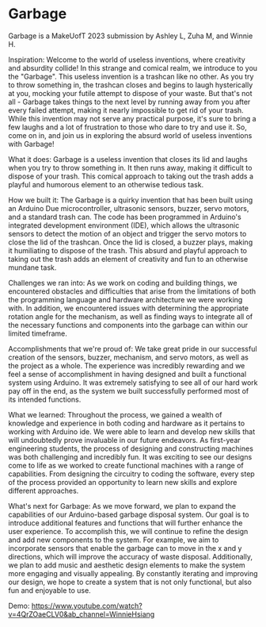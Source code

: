 # Garbage

Garbage is a MakeUofT 2023 submission by Ashley L, Zuha M, and Winnie H.

Inspiration: 
Welcome to the world of useless inventions, where creativity and absurdity collide! In this strange and comical realm, we introduce to you the "Garbage". This useless invention is a trashcan like no other. As you try to throw something in, the trashcan closes and begins to laugh hysterically at you, mocking your futile attempt to dispose of your waste. But that's not all - Garbage takes things to the next level by running away from you after every failed attempt, making it nearly impossible to get rid of your trash. While this invention may not serve any practical purpose, it's sure to bring a few laughs and a lot of frustration to those who dare to try and use it. So, come on in, and join us in exploring the absurd world of useless inventions with Garbage!

What it does: 
Garbage is a useless invention that closes its lid and laughs when you try to throw something in. It then runs away, making it difficult to dispose of your trash. This comical approach to taking out the trash adds a playful and humorous element to an otherwise tedious task.

How we built it: 
The Garbage is a quirky invention that has been built using an Arduino Due microcontroller, ultrasonic sensors, buzzer, servo motors, and a standard trash can. The code has been programmed in Arduino's integrated development environment (IDE), which allows the ultrasonic sensors to detect the motion of an object and trigger the servo motors to close the lid of the trashcan. Once the lid is closed, a buzzer plays, making it humiliating to dispose of the trash. This absurd and playful approach to taking out the trash adds an element of creativity and fun to an otherwise mundane task.

Challenges we ran into: 
As we work on coding and building things, we encountered obstacles and difficulties that arise from the limitations of both the programming language and hardware architecture we were working with. In addition, we encountered issues with determining the appropriate rotation angle for the mechanism, as well as finding ways to integrate all of the necessary functions and components into the garbage can within our limited timeframe.

Accomplishments that we're proud of: 
We take great pride in our successful creation of the sensors, buzzer, mechanism, and servo motors, as well as the project as a whole. The experience was incredibly rewarding and we feel a sense of accomplishment in having designed and built a functional system using Arduino. It was extremely satisfying to see all of our hard work pay off in the end, as the system we built successfully performed most of its intended functions.

What we learned: 
Throughout the process, we gained a wealth of knowledge and experience in both coding and hardware as it pertains to working with Arduino ide. We were able to learn and develop new skills that will undoubtedly prove invaluable in our future endeavors. As first-year engineering students, the process of designing and constructing machines was both challenging and incredibly fun. It was exciting to see our designs come to life as we worked to create functional machines with a range of capabilities. From designing the circuitry to coding the software, every step of the process provided an opportunity to learn new skills and explore different approaches.

What's next for Garbage: 
As we move forward, we plan to expand the capabilities of our Arduino-based garbage disposal system. Our goal is to introduce additional features and functions that will further enhance the user experience. To accomplish this, we will continue to refine the design and add new components to the system. For example, we aim to incorporate sensors that enable the garbage can to move in the x and y directions, which will improve the accuracy of waste disposal. Additionally, we plan to add music and aesthetic design elements to make the system more engaging and visually appealing. By constantly iterating and improving our design, we hope to create a system that is not only functional, but also fun and enjoyable to use.

Demo: https://www.youtube.com/watch?v=4QrZOaeCLV0&ab_channel=WinnieHsiang
